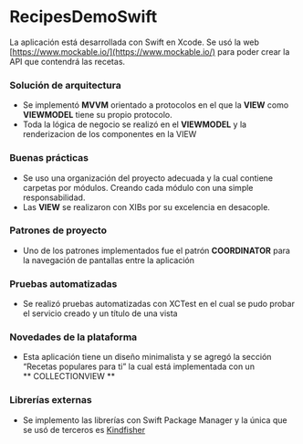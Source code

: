# RecipesDemoSwift

La aplicación está desarrollada con Swift en Xcode. Se usó la web [https://www.mockable.io/](https://www.mockable.io/) para poder crear la API que contendrá las recetas.

### Solución de arquitectura
- Se implementó **MVVM** orientado a protocolos en el que la **VIEW** como **VIEWMODEL** tiene su propio protocolo.
- Toda la lógica de negocio se realizó en el **VIEWMODEL** y la renderizacion de los componentes en la VIEW
### Buenas prácticas
- Se uso una organización del proyecto adecuada y la cual contiene carpetas por módulos. Creando cada módulo con una simple responsabilidad.
- Las **VIEW** se realizaron con XIBs por su excelencia en desacople.
### Patrones de proyecto
- Uno de los patrones implementados fue el patrón **COORDINATOR** para la navegación de pantallas entre la aplicación
### Pruebas automatizadas
- Se realizó pruebas automatizadas con XCTest en el cual se pudo probar el servicio creado y un título de una vista
### Novedades de la plataforma
- Esta aplicación tiene un diseño minimalista y se agregó la sección “Recetas populares para ti” la cual está implementada con un ** COLLECTIONVIEW **
### Librerías externas
- Se implemento las librerías con Swift Package Manager y la única que se usó de terceros es [Kindfisher](https://github.com/onevcat/Kingfisher)
